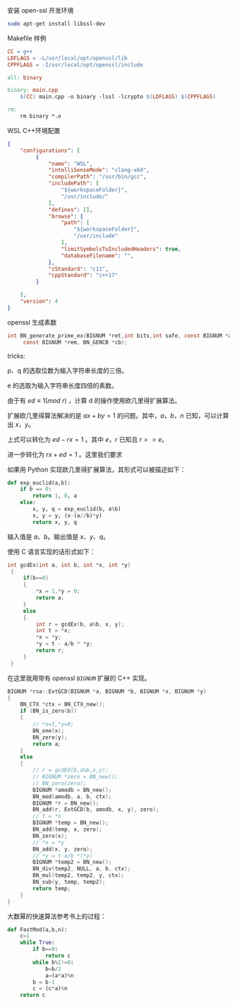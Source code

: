 安装 open-ssl 开发环境

```bash
sudo apt-get install libssl-dev
```

Makefile 样例

```makefile
CC = g++
LDFLAGS = -L/usr/local/opt/openssl/lib
CPPFLAGS = -I/usr/local/opt/openssl/include

all: binary

binary: main.cpp
	$(CC) main.cpp -o binary -lssl -lcrypto $(LDFLAGS) $(CPPFLAGS)

rm:
	rm binary *.o
```

WSL C++环境配置

```json
{
    "configurations": [
         {
             "name": "WSL",
             "intelliSenseMode": "clang-x64",
             "compilerPath": "/usr/bin/gcc",
             "includePath": [
                 "${workspaceFolder}",
                 "/usr/include/"
             ],
             "defines": [],
             "browse": {
                 "path": [
                     "${workspaceFolder}",
                     "/usr/include"
                 ],
                 "limitSymbolsToIncludedHeaders": true,
                 "databaseFilename": "",
             },
             "cStandard": "c11",
             "cppStandard": "c++17"
         }

    ],
    "version": 4
}
```

openssl 生成素数

```c
int BN_generate_prime_ex(BIGNUM *ret,int bits,int safe, const BIGNUM *add,
     const BIGNUM *rem, BN_GENCB *cb);
```



tricks:

p、q 的选取位数为输入字符串长度的三倍。

e 的选取为输入字符串长度四倍的素数。

由于有 $ed\equiv 1(mod\ r)$ ，计算 d 的操作使用欧几里得扩展算法。

扩展欧几里得算法解决的是 $ax+by=1$ 的问题。其中，$a$，$b$，$n$ 已知，可以计算出 $x$，$y$。

上式可以转化为 $ed-rx=1$ 。其中 $e$，$r$ 已知且 $r>>e$。

进一步转化为 $rx+ed=1$ 。这里我们要求

如果用 Python 实现欧几里得扩展算法，其形式可以被描述如下：

```python
def exp_euclid(a,b):
    if b == 0:
        return 1, 0, a
    else:
        x, y, q = exp_euclid(b, a%b)
        x, y = y, (x-(a//b)*y)
        return x, y, q
```

输入值是 $a$、$b$。输出值是 $x$、$y$、$q$。

使用 C 语言实现的话形式如下：

```c
int gcdEx(int a, int b, int *x, int *y) 
 {
     if(b==0)
     {
         *x = 1,*y = 0;
         return a;
     }
     else
     {
         int r = gcdEx(b, a%b, x, y);
         int t = *x;
         *x = *y;
         *y = t - a/b * *y;
         return r;
     }
 }
```

在这里我用带有 openssl `BIGNUM` 扩展的 C++ 实现。

```c++
BIGNUM *rsa::ExtGCD(BIGNUM *a, BIGNUM *b, BIGNUM *x, BIGNUM *y)
{
    BN_CTX *ctx = BN_CTX_new();
    if (BN_is_zero(b))
    {
        // *x=1,*y=0;
        BN_one(x);
        BN_zero(y);
        return a;
    }
    else
    {
        // r = gcdEX(b,a%b,x,y);
        // BIGNUM *zero = BN_new();
        // BN_zero(zero);
        BIGNUM *amodb = BN_new();
        BN_mod(amodb, a, b, ctx);
        BIGNUM *r = BN_new();
        BN_add(r, ExtGCD(b, amodb, x, y), zero);
        // t = *x
        BIGNUM *temp = BN_new();
        BN_add(temp, x, zero);
        BN_zero(x);
        // *x = *y
        BN_add(x, y, zero);
        // *y = t-a/b *(*y)
        BIGNUM *temp2 = BN_new();
        BN_div(temp2, NULL, a, b, ctx);
        BN_mul(temp2, temp2, y, ctx);
        BN_sub(y, temp, temp2);
        return temp;
    }
}
```

大数幂的快速算法参考书上的过程：

```python
def FastMod(a,b,n):
    c=1
    while True:
    	if b==0:
    		return c
    	while b%2!=0:
    		b=b/2
    		a=(a*a)%n
    	b = b-1
    	c = (c*a)%n
    return c    

```


